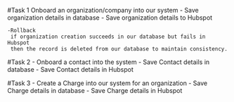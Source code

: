 #Task 1
     Onboard an organization/company into our system
    - Save organization details in database
    - Save organization details to Hubspot
    
    -Rollback
     if organization creation succeeds in our database but fails in Hubspot
     then the record is deleted from our database to maintain consistency.
    
#Task 2
    - Onboard a contact into the system
    - Save Contact details in database
    - Save Contact details in Hubspot

#Task 3
    - Create a Charge into our system for an organization
    - Save Charge details in database
    - Save Charge details in Hubspot
